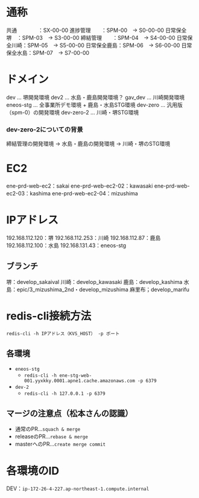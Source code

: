 # 通称
共通　　　　：SX-00-00
進捗管理　　：SPM-00　→ S0-00-00
日常保全堺　：SPM-03　→ S3-00-00
締結管理　　：SPM-04　→ S4-00-00
日常保全川崎：SPM-05　→ S5-00-00
日常保全鹿島：SPM-06　→ S6-00-00
日常保全水島：SPM-07　→ S7-00-00

# ドメイン
dev ... 堺開発環境
dev2 ... 水島・鹿島開発環境？
gav_dev ... 川崎開発環境
eneos-stg ... 全事業所デモ環境 + 鹿島・水島STG環境
dev-zero ... 汎用版（spm-0）の開発環境
dev-zero-2 ... 川崎・堺STG環境

### dev-zero-2についての背景
締結管理の開発環境
→ 水島・鹿島の開発環境
→ 川崎・堺のSTG環境

# EC2
ene-prd-web-ec2：sakai
ene-prd-web-ec2-02：kawasaki
ene-prd-web-ec2-03：kashima
ene-prd-web-ec2-04：mizushima

# IPアドレス
192.168.112.120：堺
192.168.112.253：川崎
192.168.112.87：鹿島
192.168.112.100：水島
192.168.131.43：eneos-stg


## ブランチ
堺：develop_sakaival
川崎：develop_kawasaki
鹿島：develop_kashima
水島：epic/3_mizushima_2nd・develop_mizushima
麻里布；develop_marifu

# redis-cli接続方法
`redis-cli -h IPアドレス（KVS_HOST） -p ポート`
## 各環境
- `eneos-stg`
	- `redis-cli -h ene-stg-web-001.yyxkky.0001.apne1.cache.amazonaws.com -p 6379`
- `dev-2`
	- `redis-cli -h 127.0.0.1 -p 6379`

## マージの注意点（松本さんの認識）
- 通常のPR...`squach & merge`
- releaseのPR...`rebase & merge`
- masterへのPR...`create merge commit`

# 各環境のID
DEV：`ip-172-26-4-227.ap-northeast-1.compute.internal`
